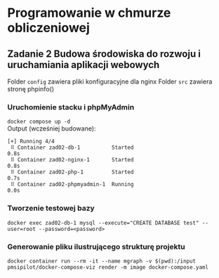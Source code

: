 # Programowanie w chmurze obliczeniowej
## Zadanie 2  Budowa środowiska do rozwoju i uruchamiania aplikacji webowych
Folder `config` zawiera pliki konfiguracyjne dla nginx
Folder `src` zawiera stronę phpinfo()  

### Uruchomienie stacku i phpMyAdmin
`docker compose up -d`  
Output (wcześniej budowane):
```
[+] Running 4/4
 ⠿ Container zad02-db-1          Started                                                                                        0.8s
 ⠿ Container zad02-nginx-1       Started                                                                                        0.8s
 ⠿ Container zad02-php-1         Started                                                                                        0.7s
 ⠿ Container zad02-phpmyadmin-1  Running                                                                                        0.0s
```
### Tworzenie testowej bazy
`docker exec zad02-db-1 mysql --execute="CREATE DATABASE test" --user=root --password=<password>`

### Generowanie pliku ilustrującego strukturę projektu
`docker container run --rm -it --name mgraph -v $(pwd):/input pmsipilot/docker-compose-viz render -m image docker-compose.yaml`
